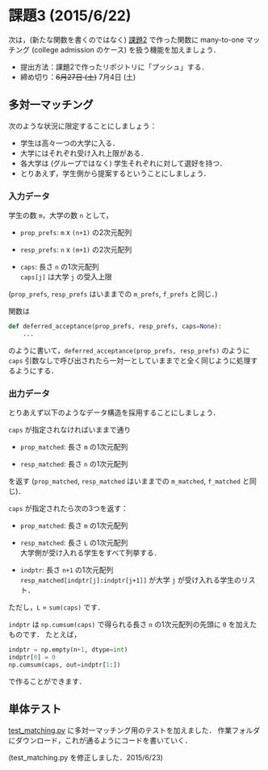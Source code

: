 課題3 (2015/6/22)
================

次は，(新たな関数を書くのではなく) [課題2](../ex02) で作った関数に many-to-one マッチング
(college admission のケース) を扱う機能を加えましょう．

* 提出方法：課題2で作ったリポジトリに「プッシュ」する．
* 締め切り：~~6月27日 (土)~~ 7月4日 (土)


## 多対一マッチング

次のような状況に限定することにしましょう：

* 学生は高々一つの大学に入る．
* 大学にはそれぞれ受け入れ上限がある．
* 各大学は (グループではなく) 学生それぞれに対して選好を持つ．
* とりあえず，学生側から提案するということにしましょう．

### 入力データ

学生の数 `m`，大学の数 `n` として，

* `prop_prefs`: `m` x `(n+1)` の2次元配列

* `resp_prefs`: `n` x `(m+1)` の2次元配列

* `caps`: 長さ `n` の1次元配列  
  `caps[j]` は大学 `j` の受入上限

(`prop_prefs`, `resp_prefs` はいままでの `m_prefs`, `f_prefs` と同じ．)

関数は

```python
def deferred_acceptance(prop_prefs, resp_prefs, caps=None):
    ...
```

のように書いて，`deferred_acceptance(prop_prefs, resp_prefs)` のように
`caps` 引数なしで呼び出されたら一対一としていままでと全く同じように処理するようにする．

### 出力データ

とりあえず以下のようなデータ構造を採用することにしましょう．

`caps` が指定されなければいままで通り

* `prop_matched`: 長さ `m` の1次元配列

* `resp_matched`: 長さ `n` の1次元配列

を返す
(`prop_matched`, `resp_matched` はいままでの `m_matched`, `f_matched` と同じ)．

`caps` が指定されたら次の3つを返す：

* `prop_matched`: 長さ `m` の1次元配列

* `resp_matched`: 長さ `L` の1次元配列  
  大学側が受け入れる学生をすべて列挙する．

* `indptr`: 長さ `n+1` の1次元配列  
  `resp_matched[indptr[j]:indptr[j+1]]` が大学 `j` が受け入れる学生のリスト．

ただし，`L` = `sum(caps)` です．

`indptr` は `np.cumsum(caps)` で得られる長さ `n` の1次元配列の先頭に `0` を加えたものです．
たとえば，

```python
indptr = np.empty(n+1, dtype=int)
indptr[0] = 0
np.cumsum(caps, out=indptr[1:])
```

で作ることができます．


## 単体テスト

[test_matching.py](https://github.com/oyamad/matching/blob/035ca753748f9358fe365f0a3c58c14508d89e1f/test_matching.py)
に多対一マッチング用のテストを加えました．
作業フォルダにダウンロード，これが通るようにコードを書いていく．

(test_matching.py を修正しました．2015/6/23)
